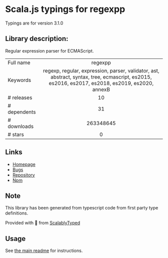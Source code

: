 
# Scala.js typings for regexpp

Typings are for version 3.1.0

## Library description:
Regular expression parser for ECMAScript.

|                    |                 |
| ------------------ | :-------------: |
| Full name          | regexpp |
| Keywords           | regexp, regular, expression, parser, validator, ast, abstract, syntax, tree, ecmascript, es2015, es2016, es2017, es2018, es2019, es2020, annexB |
| # releases         | 10 |
| # dependents       | 31 |
| # downloads        | 263348645 |
| # stars            | 0 |

## Links
- [Homepage](https://github.com/mysticatea/regexpp#readme)
- [Bugs](https://github.com/mysticatea/regexpp/issues)
- [Repository](https://github.com/mysticatea/regexpp)
- [Npm](https://www.npmjs.com/package/regexpp)
    


## Note
This library has been generated from typescript code from first party type definitions.

Provided with :purple_heart: from [ScalablyTyped](https://github.com/oyvindberg/ScalablyTyped)

## Usage
See [the main readme](../../readme.md) for instructions.


